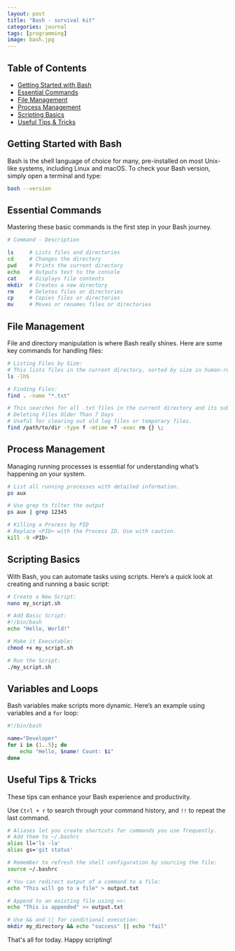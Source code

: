 ```yaml
---
layout: post
title: "Bash - survival kit"
categories: journal
tags: [programming]
image: bash.jpg
---
```


## Table of Contents
- [Getting Started with Bash](#getting-started-with-bash)
- [Essential Commands](#essential-commands)
- [File Management](#file-management)
- [Process Management](#process-management)
- [Scripting Basics](#scripting-basics)
- [Useful Tips & Tricks](#useful-tips--tricks)

## Getting Started with Bash

Bash is the shell language of choice for many, pre-installed on most Unix-like systems, including Linux and macOS. To check your Bash version, simply open a terminal and type:

```bash
bash --version
```

## Essential Commands

Mastering these basic commands is the first step in your Bash journey.

```bash
# Command - Description

ls     # Lists files and directories
cd     # Changes the directory
pwd    # Prints the current directory
echo   # Outputs text to the console
cat    # Displays file contents
mkdir  # Creates a new directory
rm     # Deletes files or directories
cp     # Copies files or directories
mv     # Moves or renames files or directories
```


## File Management

File and directory manipulation is where Bash really shines. Here are some key commands for handling files:

```bash
# Listing Files by Size:
# This lists files in the current directory, sorted by size in human-readable format.
ls -lhS

# Finding Files:
find . -name "*.txt"

# This searches for all .txt files in the current directory and its subdirectories.
# Deleting Files Older Than 7 Days
# Useful for clearing out old log files or temporary files.
find /path/to/dir -type f -mtime +7 -exec rm {} \;
```

## Process Management

Managing running processes is essential for understanding what’s happening on your system.

```bash
# List all running processes with detailed information.
ps aux

# Use grep to filter the output
ps aux | grep 12345

# Killing a Process by PID
# Replace <PID> with the Process ID. Use with caution.
kill -9 <PID>
```

## Scripting Basics

With Bash, you can automate tasks using scripts. Here’s a quick look at creating and running a basic script:


```bash
# Create a New Script:
nano my_script.sh

# Add Basic Script:
#!/bin/bash
echo "Hello, World!"

# Make it Executable:
chmod +x my_script.sh

# Run the Script:
./my_script.sh
```

## Variables and Loops

Bash variables make scripts more dynamic. Here’s an example using variables and a `for` loop:

```bash
#!/bin/bash

name="Developer"
for i in {1..5}; do
    echo "Hello, $name! Count: $i"
done
```

## Useful Tips & Tricks

These tips can enhance your Bash experience and productivity.

Use `Ctrl + r` to search through your command history, and `!!` to repeat the last command.


```bash
# Aliases let you create shortcuts for commands you use frequently.
# Add them to ~/.bashrc
alias ll='ls -la'
alias gs='git status'

# Remember to refresh the shell configuration by sourcing the file:
source ~/.bashrc

# You can redirect output of a command to a file:
echo "This will go to a file" > output.txt

# Append to an existing file using >>:
echo "This is appended" >> output.txt

# Use && and || for conditional execution:
mkdir my_directory && echo "success" || echo "fail"
```

That's all for today. Happy scripting!


